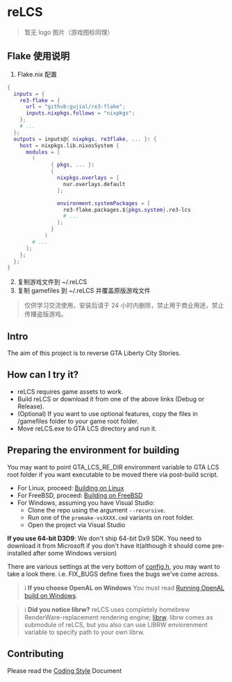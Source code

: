 # reLCS

> 暂无 logo 图片（游戏图标同理）

## Flake 使用说明

1. Flake.nix 配置

```nix
{
  inputs = {
    re3-flake = {
      url = "github:gujial/re3-flake";
      inputs.nixpkgs.follows = "nixpkgs";
    };
    # ...
  };
  outputs = inputs@{ nixpkgs, re3flake, ... }: {
    host = nixpkgs.lib.nixosSystem {
      modules = [
        (
              { pkgs, ... }:
              {
                nixpkgs.overlays = [
                  nur.overlays.default
                ];

                environment.systemPackages = [
                  re3-flake.packages.${pkgs.system}.re3-lcs
                  # ...
                ];
              }
            )
        # ...
      ];
    };
  };
}
```

2. 复制游戏文件到 ~/.reLCS
3. 复制 gamefiles 到 ~/.reLCS 并覆盖原版游戏文件

> 仅供学习交流使用，安装后请于 24 小时内删除，禁止用于商业用途，禁止传播盗版游戏。

## Intro

The aim of this project is to reverse GTA Liberty City Stories.

## How can I try it?

- reLCS requires game assets to work.
- Build reLCS or download it from one of the above links (Debug or Release).
- (Optional) If you want to use optional features, copy the files in /gamefiles folder to your game root folder.
- Move reLCS.exe to GTA LCS directory and run it.

## Preparing the environment for building

You may want to point GTA_LCS_RE_DIR environment variable to GTA LCS root folder if you want executable to be moved there via post-build script.

- For Linux, proceed: [Building on Linux](https://github.com/GTAmodding/re3/wiki/Building-on-Linux)
- For FreeBSD, proceed: [Building on FreeBSD](https://github.com/GTAmodding/re3/wiki/Building-on-FreeBSD) 
- For Windows, assuming you have Visual Studio:
    - Clone the repo using the argument `--recursive`.
    - Run one of the `premake-vsXXXX.cmd` variants on root folder.
    - Open the project via Visual Studio  
    
**If you use 64-bit D3D9**: We don't ship 64-bit Dx9 SDK. You need to download it from Microsoft if you don't have it(although it should come pre-installed after some Windows version)  

There are various settings at the very bottom of [config.h](https://github.com/GTAmodding/re3/tree/lcs/src/core/config.h), you may want to take a look there. i.e. FIX_BUGS define fixes the bugs we've come across.

> :information_source: **If you choose OpenAL on Windows** You must read [Running OpenAL build on Windows](https://github.com/GTAmodding/re3/wiki/Running-OpenAL-build-on-Windows).

> :information_source: **Did you notice librw?** reLCS uses completely homebrew RenderWare-replacement rendering engine; [librw](https://github.com/aap/librw/). librw comes as submodule of reLCS, but you also can use LIBRW enviorenment variable to specify path to your own librw.

## Contributing
Please read the [Coding Style](https://github.com/GTAmodding/re3/blob/master/CODING_STYLE.md) Document

